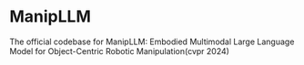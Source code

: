 # ManipLLM
The official codebase for ManipLLM:  Embodied Multimodal Large Language Model for Object-Centric Robotic Manipulation(cvpr 2024)
